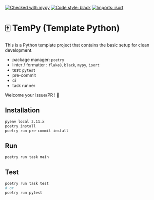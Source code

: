 [![Checked with mypy](https://www.mypy-lang.org/static/mypy_badge.svg)](https://mypy-lang.org/)
[![Code style: black](https://img.shields.io/badge/code%20style-black-000000.svg)](https://github.com/psf/black)
[![Imports: isort](https://img.shields.io/badge/%20imports-isort-%231674b1?style=flat&labelColor=ef8336)](https://pycqa.github.io/isort/)

# 🀄 TemPy (Template Python)
  
This is a Python template project that contains the basic setup for clean development.
- package manager: `poetry`
- linter / formatter : `flake8`, `black`, `mypy`, `isort`
- test: `pytest`
- pre-commit
- ci
- task runner

Welcome your Issue/PR ! 🙌

## Installation
```sh
pyenv local 3.11.x
poetry install
poetry run pre-commit install
```
## Run
```sh
poetry run task main
```
## Test
```sh
poetry run task test
# or
poetry run pytest
```
